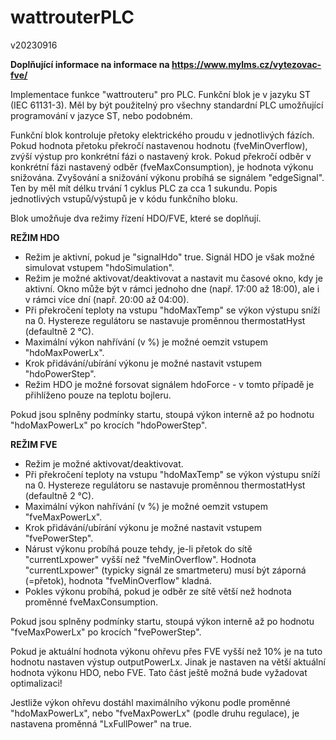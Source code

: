 # wattrouterPLC
v20230916

**Doplňující informace na informace na https://www.mylms.cz/vytezovac-fve/**

Implementace funkce "wattrouteru" pro PLC.
Funkční blok je v jazyku ST (IEC 61131-3). Měl by být použitelný pro všechny standardní PLC umožňující programování v jazyce ST, nebo podobném.

Funkční blok kontroluje přetoky elektrického proudu v jednotlivých fázích. Pokud hodnota přetoku překročí nastavenou hodnotu (fveMinOverflow), zvýší výstup pro konkrétní fázi o nastavený krok. Pokud překročí odběr v konkrétní fázi nastavený odběr (fveMaxConsumption), je hodnota výkonu snižována. Zvyšování a snižování výkonu probíhá se signálem "edgeSignal". Ten by měl mít délku trvání 1 cyklus PLC za cca 1 sukundu.
Popis jednotlivých vstupů/výstupů je v kódu funkčního bloku.

Blok umožňuje dva režimy řízení HDO/FVE, které se doplňují.

**REŽIM HDO**
- Režim je aktivní, pokud je "signalHdo" true. Signál HDO je však možné simulovat vstupem "hdoSimulation". 
- Režim je možné aktivovat/deaktivovat a nastavit mu časové okno, kdy je aktivní. Okno může být v rámci jednoho dne (např. 17:00 až 18:00), ale i v rámci více dní (např. 20:00 až 04:00).
- Při překročení teploty na vstupu "hdoMaxTemp" se výkon výstupu sníží na 0. Hystereze regulátoru se nastavuje proměnnou thermostatHyst (defaultně 2 °C).
- Maximální výkon nahřívání (v %) je možné oemzit vstupem "hdoMaxPowerLx".
- Krok přidávání/ubírání výkonu je možné nastavit vstupem "hdoPowerStep".
- Režim HDO je možné forsovat signálem hdoForce - v tomto případě je přihlíženo pouze na teplotu bojleru.

Pokud jsou splněny podmínky startu, stoupá výkon interně až po hodnotu "hdoMaxPowerLx" po krocích "hdoPowerStep".

**REŽIM FVE**
- Režim je možné aktivovat/deaktivovat.
- Při překročení teploty na vstupu "hdoMaxTemp" se výkon výstupu sníží na 0. Hystereze regulátoru se nastavuje proměnnou thermostatHyst (defaultně 2 °C).
- Maximální výkon nahřívání (v %) je možné oemzit vstupem "fveMaxPowerLx".
- Krok přidávání/ubírání výkonu je možné nastavit vstupem "fvePowerStep".
- Nárust výkonu probíhá pouze tehdy, je-li přetok do sítě "currentLxpower" vyšší než "fveMinOverflow". Hodnota "currentLxpower" (typicky signál ze smartmeteru) musí být záporná (=přetok), hodnota "fveMinOverflow" kladná.
- Pokles výkonu probíhá, pokud je odběr ze sítě větší než hodnota proměnné fveMaxConsumption.

Pokud jsou splněny podmínky startu, stoupá výkon interně až po hodnotu "fveMaxPowerLx" po krocích "fvePowerStep".


Pokud je aktuální hodnota výkonu ohřevu přes FVE vyšší než 10% je na tuto hodnotu nastaven výstup outputPowerLx.
Jinak je nastaven na větší aktuální hodnota výkonu HDO, nebo FVE. Tato část ještě možná bude vyžadovat optimalizaci!

Jestliže výkon ohřevu dostáhl maximálního výkonu podle proměnné "hdoMaxPowerLx", nebo "fveMaxPowerLx" (podle druhu regulace), je nastavena proměnná "LxFullPower" na true.
